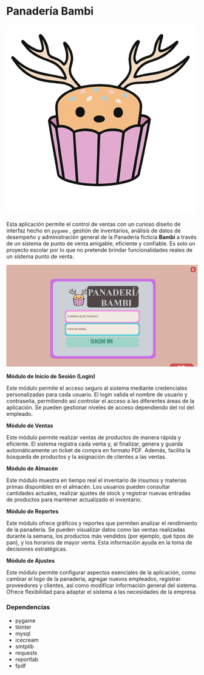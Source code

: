 # Panadería Bambi

![Logo de la Panadería Bambi](/imagenes/log.png)

Esta aplicación permite el control de ventas con un curioso diseño de interfaz hecho en `pygame` , gestión de inventarios, análisis de datos de desempeño y administración general de la Panadería ficticia **Bambi** a través de un sistema de punto de venta amigable, eficiente y confiable. Es solo un proyecto escolar por lo que no pretende brindar funcionalidades reales de un sistema punto de venta.

![](panbambi.png)

**Módulo de Inicio de Sesión (Login)**

Este módulo permite el acceso seguro al sistema mediante credenciales personalizadas para cada usuario. El login valida el nombre de usuario y contraseña, permitiendo así controlar el acceso a las diferentes áreas de la aplicación. Se pueden gestionar niveles de acceso dependiendo del rol del empleado.

**Módulo de Ventas**

Este módulo permite realizar ventas de productos de manera rápida y eficiente. El sistema registra cada venta y, al finalizar, genera y guarda automáticamente un ticket de compra en formato PDF. Además, facilita la búsqueda de productos y la asignación de clientes a las ventas.

**Módulo de Almacén**

Este módulo muestra en tiempo real el inventario de insumos y materias primas disponibles en el almacén. Los usuarios pueden consultar cantidades actuales, realizar ajustes de stock y registrar nuevas entradas de productos para mantener actualizado el inventario.

**Módulo de Reportes**

Este módulo ofrece gráficos y reportes que permiten analizar el rendimiento de la panadería. Se pueden visualizar datos como las ventas realizadas durante la semana, los productos más vendidos (por ejemplo, qué tipos de pan), y los horarios de mayor venta. Esta información ayuda en la toma de decisiones estratégicas.

**Módulo de Ajustes**

Este módulo permite configurar aspectos esenciales de la aplicación, como cambiar el logo de la panadería, agregar nuevos empleados, registrar proveedores y clientes, así como modificar información general del sistema. Ofrece flexibilidad para adaptar el sistema a las necesidades de la empresa.

### **Dependencias**

- pygame
- tkinter
- mysql
- icecream
- smtplib
- requests
- reportlab
- fpdf
